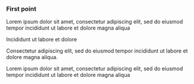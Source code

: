 ### First point

Lorem ipsum dolor sit amet, consectetur adipiscing elit, sed do eiusmod tempor incididunt ut labore et dolore magna aliqua

Incididunt ut labore et dolore

Consectetur adipiscing elit, sed do eiusmod tempor incididunt ut labore et dolore magna aliqua.

Lorem ipsum dolor sit amet, consectetur adipiscing elit, sed do eiusmod tempor incididunt ut labore et dolore magna aliqua
